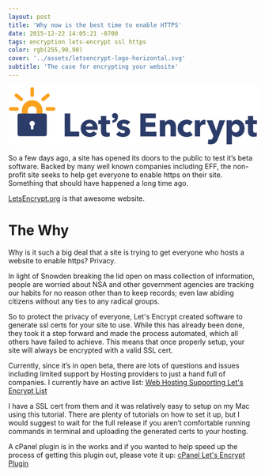 ```yaml
---
layout: post
title: 'Why now is the best time to enable HTTPS'
date: 2015-12-22 14:05:21 -0700
tags: encryption lets-encrypt ssl https
color: rgb(255,90,90)
cover: '../assets/letsencrypt-logo-horizontal.svg'
subtitle: 'The case for encrypting your website'
---
```

![Lets Encrypt Logo](/assets/letsencrypt-logo-horizontal.svg)

So a few days ago, a site has opened its doors to the public to test it’s beta software. Backed by many well known companies including EFF, the non-profit site seeks to help get everyone to enable https on their site. Something that should have happened a long time ago.

[LetsEncrypt.org][le] is that awesome website.

# The Why

Why is it such a big deal that a site is trying to get everyone who hosts a website to enable https? Privacy.

In light of Snowden breaking the lid open on mass collection of information, people are worried about NSA and other government agencies are tracking our habits for no reason other than to keep records; even law abiding citizens without any ties to any radical groups.

So to protect the privacy of everyone, Let's Encrypt created software to generate ssl certs for your site to use. While this has already been done, they took it a step forward and made the process automated, which all others have failed to achieve. This means that once properly setup, your site will always be encrypted with a valid SSL cert.

Currently, since it’s in open beta, there are lots of questions and issues including limited support by Hosting providers to just a hand full of companies. I currently have an active list: [Web Hosting Supporting Let's Encrypt List][web-hosting-list]

I have a SSL cert from them and it was relatively easy to setup on my Mac using this tutorial. There are plenty of tutorials on how to set it up, but I would suggest to wait for the full release if you aren’t comfortable running commands in terminal and uploading the generated certs to your hosting.

A cPanel plugin is in the works and if you wanted to help speed up the process of getting this plugin out, please vote it up: [cPanel Let's Encrypt Plugin][cpanel-lets-encrypt-plugin]

[le]: https://letsencrypt.org/
[cpanel-lets-encrypt-plugin]: https://features.cpanel.net/topic/provide-support-for-lets-encrypt-automated-certificate-management-ssl
[web-hosting-list]: https://community.letsencrypt.org/t/web-hosting-who-support-lets-encrypt/
